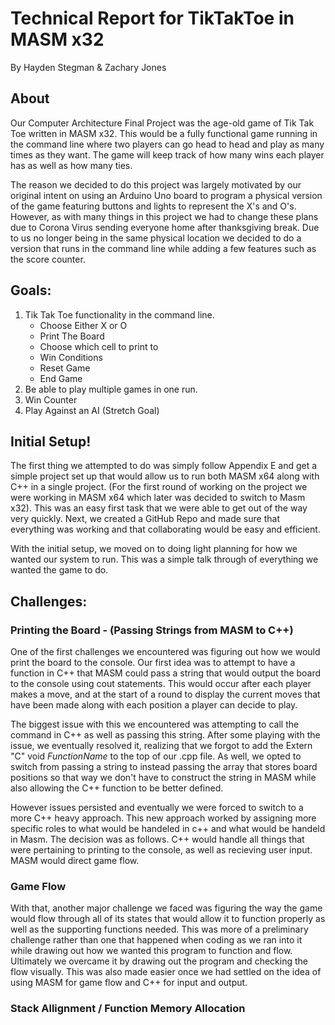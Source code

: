 # Technical Report for TikTakToe in MASM x32
By Hayden Stegman & Zachary Jones

## About
Our Computer Architecture Final Project was the age-old game of Tik Tak Toe written in MASM x32. 
This would be a fully functional game running in the command line where two players can go head to head and play as many times as they want. 
The game will keep track of how many wins each player has as well as how many ties.

The reason we decided to do this project was largely motivated by our original intent on using an Arduino Uno board to program a physical version of the game featuring buttons and lights to represent the X's and O's. However, as with many things in this project we had to change these plans due to Corona Virus sending everyone home after thanksgiving break. Due to us no longer being in the same physical location we decided to do a version that runs in the command line while adding a few features such as the score counter.

## Goals:
1. Tik Tak Toe functionality in the command line.
    - Choose Either X or O
    - Print The Board
    - Choose which cell to print to
    - Win Conditions
    - Reset Game
    - End Game
3. Be able to play multiple games in one run.
4. Win Counter
5. Play Against an AI (Stretch Goal)

## Initial Setup!
The first thing we attempted to do was simply follow Appendix E and get a simple project set up that would allow us to run both MASM x64 along with C++ in a single project.
(For the first round of working on the project we were working in MASM x64 which later was decided to switch to Masm x32).
This was an easy first task that we were able to get out of the way very quickly.
Next, we created a GitHub Repo and made sure that everything was working and that collaborating would be easy and efficient.

With the initial setup, we moved on to doing light planning for how we wanted our system to run. This was a simple talk through of everything we wanted the game to do.

## Challenges:
### Printing the Board - (Passing Strings from MASM to C++)
One of the first challenges we encountered was figuring out how we would print the board to the console.
Our first idea was to attempt to have a function in C++ that MASM could pass a string that would output the board to the console using cout statements.
This would occur after each player makes a move, and at the start of a round to display the current moves that have been made along with each position a player can
decide to play.

The biggest issue with this we encountered was attempting to call the command in C++ as well as passing this string.
After some playing with the issue, we eventually resolved it, realizing that we forgot to add the Extern "C" void *FunctionName* to the top of our .cpp file.
As well, we opted to switch from passing a string to instead passing the array that stores board positions so that way we don't have to construct the string in MASM
while also allowing the C++ function to be better defined.

However issues persisted and eventually we were forced to switch to a more C++ heavy approach.
This new approach worked by assigning more specific roles to what would be handeled in c++ and what would be handeld in Masm.
The decision was as follows.
C++ would handle all things that were pertaining to printing to the console, as well as recieving user input.
MASM would direct game flow.  

### Game Flow
With that, another major challenge we faced was figuring the way the game would flow through all of its states that would allow it to function properly as well as the supporting functions needed. This was more of a preliminary challenge rather than one that happened when coding as we ran into it while drawing out how we wanted this program to function and flow. Ultimately we overcame it by drawing out the program and checking the flow visually. This was also made easier once we had settled on the idea of using MASM for game flow and C++ for input and output.

### Stack Allignment / Function Memory Allocation

